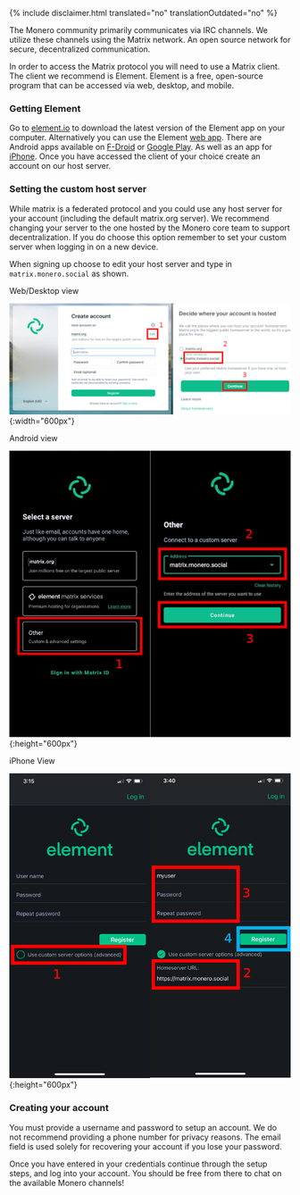 {% include disclaimer.html translated="no" translationOutdated="no" %}

The Monero community primarily communicates via IRC channels. We utilize these channels using the Matrix network. An open source network for secure, decentralized communication.

In order to access the Matrix protocol you will need to use a Matrix client. The client we recommend is Element. Element is a free, open-source program that can be accessed via web, desktop, and mobile.

### Getting Element

Go to [element.io](https://element.io/get-started#download) to download the latest version of the Element app on your computer. Alternatively you can use the Element [web app](https://app.element.io). There are Android apps available on [F-Droid](https://f-droid.org/packages/im.vector.app/) or [Google Play](https://play.google.com/store/apps/details?id=im.vector.app). As well as an app for [iPhone](https://apps.apple.com/app/vector/id1083446067). Once you have accessed the client of your choice create an account on our host server.

### Setting the custom host server

While matrix is a federated protocol and you could use any host server for your account (including the default matrix.org server). We recommend changing your server to the one hosted by the Monero core team to support decentralization. If you do choose this option remember to set your custom server when logging in on a new device.

When signing up choose to edit your host server and type in `matrix.monero.social` as shown.

Web/Desktop view

![Web-Desktop-View](/img/resources/user-guides/en/join-monero-matrix/desktop-web.png){:width="600px"}

Android view

![iPhone-View](/img/resources/user-guides/en/join-monero-matrix/android.png){:height="600px"}

iPhone View

![Android-View](/img/resources/user-guides/en/join-monero-matrix/iphone.png){:height="600px"}

### Creating your account

You must provide a username and password to setup an account. We do not recommend providing a phone number for privacy reasons. The email field is used solely for recovering your account if you lose your password. 

Once you have entered in your credentials continue through the setup steps, and log into your account. You should be free from there to chat on the available Monero channels!

